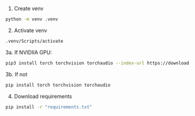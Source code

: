 1. Create venv
```bash
python -m venv .venv
```
2. Activate venv
```bash
.venv/Scripts/activate
```
3a. If NVIDIIA GPU:
```bash
pip3 install torch torchvision torchaudio --index-url https://download.pytorch.org/whl/cu118
```
3b. If not
```bash
pip install torch torchvision torchaudio
```
4. Download requirements
```bash
pip install -r "requirements.txt"
```